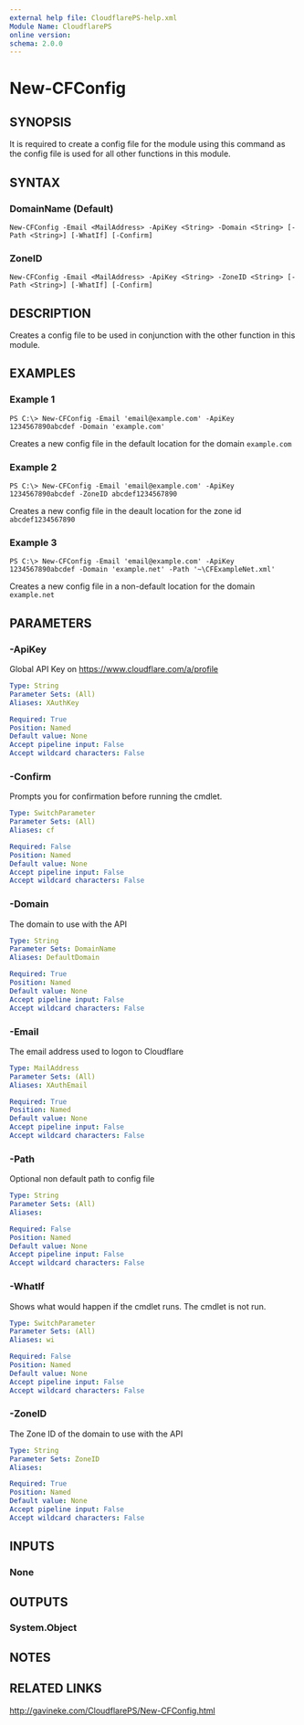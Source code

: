 ```yaml
---
external help file: CloudflarePS-help.xml
Module Name: CloudflarePS
online version: 
schema: 2.0.0
---
```


# New-CFConfig

## SYNOPSIS
It is required to create a config file for the module using this command as the config file is used for all other functions in this module.

## SYNTAX

### DomainName (Default)
```
New-CFConfig -Email <MailAddress> -ApiKey <String> -Domain <String> [-Path <String>] [-WhatIf] [-Confirm]
```

### ZoneID
```
New-CFConfig -Email <MailAddress> -ApiKey <String> -ZoneID <String> [-Path <String>] [-WhatIf] [-Confirm]
```

## DESCRIPTION
Creates a config file to be used in conjunction with the other function in this module. 

## EXAMPLES

### Example 1
```
PS C:\> New-CFConfig -Email 'email@example.com' -ApiKey 1234567890abcdef -Domain 'example.com'
```

Creates a new config file in the default location for the domain `example.com`

### Example 2
```
PS C:\> New-CFConfig -Email 'email@example.com' -ApiKey 1234567890abcdef -ZoneID abcdef1234567890
```

Creates a new config file in the deault location for the zone id `abcdef1234567890`

### Example 3
```
PS C:\> New-CFConfig -Email 'email@example.com' -ApiKey 1234567890abcdef -Domain 'example.net' -Path '~\CFExampleNet.xml'
```

Creates a new config file in a non-default location for the domain `example.net`

## PARAMETERS

### -ApiKey
Global API Key on https://www.cloudflare.com/a/profile

```yaml
Type: String
Parameter Sets: (All)
Aliases: XAuthKey

Required: True
Position: Named
Default value: None
Accept pipeline input: False
Accept wildcard characters: False
```

### -Confirm
Prompts you for confirmation before running the cmdlet.

```yaml
Type: SwitchParameter
Parameter Sets: (All)
Aliases: cf

Required: False
Position: Named
Default value: None
Accept pipeline input: False
Accept wildcard characters: False
```

### -Domain
The domain to use with the API

```yaml
Type: String
Parameter Sets: DomainName
Aliases: DefaultDomain

Required: True
Position: Named
Default value: None
Accept pipeline input: False
Accept wildcard characters: False
```

### -Email
The email address used to logon to Cloudflare

```yaml
Type: MailAddress
Parameter Sets: (All)
Aliases: XAuthEmail

Required: True
Position: Named
Default value: None
Accept pipeline input: False
Accept wildcard characters: False
```

### -Path
Optional non default path to config file

```yaml
Type: String
Parameter Sets: (All)
Aliases: 

Required: False
Position: Named
Default value: None
Accept pipeline input: False
Accept wildcard characters: False
```

### -WhatIf
Shows what would happen if the cmdlet runs.
The cmdlet is not run.

```yaml
Type: SwitchParameter
Parameter Sets: (All)
Aliases: wi

Required: False
Position: Named
Default value: None
Accept pipeline input: False
Accept wildcard characters: False
```

### -ZoneID
The Zone ID of the domain to use with the API

```yaml
Type: String
Parameter Sets: ZoneID
Aliases: 

Required: True
Position: Named
Default value: None
Accept pipeline input: False
Accept wildcard characters: False
```

## INPUTS

### None


## OUTPUTS

### System.Object

## NOTES

## RELATED LINKS

http://gavineke.com/CloudflarePS/New-CFConfig.html
